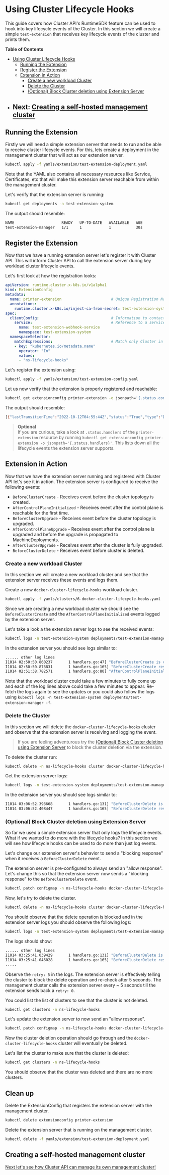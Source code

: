 # Using Cluster Lifecycle Hooks

This guide covers how Cluster API's RuntimeSDK feature can be used to hook into key lifecycle events of the Cluster.
In this section we will create a simple `test-extension` that receives key lifecycle events of the cluster and prints them.

<!-- table of contens generated via: https://github.com/thlorenz/doctoc -->
<!-- START doctoc generated TOC please keep comment here to allow auto update -->
<!-- DON'T EDIT THIS SECTION, INSTEAD RE-RUN doctoc TO UPDATE -->
**Table of Contents**

- [Using Cluster Lifecycle Hooks](#using-cluster-lifecycle-hooks)
  - [Running the Extension](#running-the-extension)
  - [Register the Extension](#register-the-extension)
  - [Extension in Action](#extension-in-action)
    - [Create a new workload Cluster](#create-a-new-workload-cluster)
    - [Delete the Cluster](#delete-the-cluster)
    - [(Optional) Block Cluster deletion using Extension Server](#optional-block-cluster-deletion-using-extension-server)
- Next: [Creating a self-hosted management cluster](#creating-a-self-hosted-management-cluster)
  - 
<!-- END doctoc generated TOC please keep comment here to allow auto update -->

## Running the Extension

Firstly we will need a simple extension server that needs to run and be able to receive cluster lifecycle events. For this, lets create a deployment in the management cluster that will act as our extension server.

```bash
kubectl apply -f yamls/extension/test-extension-deployment.yaml
```

Note that the YAML also contains all necessary resources like Service, Certificates, etc that will make this extension server reachable from within the management cluster.

Let's verify that the extension server is running:

```bash
kubectl get deployments -n test-extension-system
```

The output should resemble:

```bash
NAME                     READY   UP-TO-DATE   AVAILABLE   AGE
test-extension-manager   1/1     1            1           30s
```

## Register the Extension

Now that we have a running extension server let's register it with Cluster API. This will inform Cluster API to call the extension server during key workload cluster lifecycle events.

Let's first look at how the registration looks:

```yaml
apiVersion: runtime.cluster.x-k8s.io/v1alpha1
kind: ExtensionConfig
metadata:
  name: printer-extension                      # Unique Registration Name
  annotations:
    runtime.cluster.x-k8s.io/inject-ca-from-secret: test-extension-system/test-extension-webhook-service-cert
spec:
  clientConfig:                                # Information to contact the extension server
    service:                                   # Reference to a service running in the management cluster
      name: test-extension-webhook-service
      namespace: test-extension-system
  namespaceSelector:
    matchExpressions:                          # Match only Cluster in Namespace ns-lifecycle-hooks
    - key: "kubernetes.io/metadata.name"
      operator: "In"
      values:
      - "ns-lifecycle-hooks"
```

Let's register the extension using:

```bash
kubectl apply -f yamls/extension/test-extension-config.yaml
```

Let us now verify that the extension is properly registered and reachable:

```bash
kubectl get extensionconfig printer-extension -o jsonpath='{.status.conditions}'
```

The output should resemble:

```bash
[{"lastTransitionTime":"2022-10-12T04:55:44Z","status":"True","type":"Discovered"}]
```

> **Optional**  
> If you are curious, take a look at `.status.handlers` of the `printer-extension` resource by running `kubectl get extensionconfig printer-extension -o jsonpath='{.status.handlers}'`. This lists down all the lifecycle events the extension server supports.

## Extension in Action

Now that we have the extension server running and registered with Cluster API let's see it in action. The extension server is configured to receive the following events:

- `BeforeClusterCreate` - Receives event before the cluster topology is created.
- `AfterControlPlaneInitialized` - Receives event after the control plane is reachable for the first time.
- `BeforeClusterUpgrade` - Receives event before the cluster topology is upgraded.
- `AfterControlPlaneUpgrade` - Receives event after the control plane is upgraded and before the upgrade is propagated to MachineDeployments.
- `AfterClusterUpgrade` - Receives event after the cluster is fully upgraded.
- `BeforeClusterDelete` - Receives event before cluster is deleted.

### Create a new workload Cluster

In this section we will create a new workload cluster and see that the extension server receives these events and logs them.

Create a new `docker-cluster-lifecycle-hooks` workload cluster.
```bash
kubectl apply -f yamls/clusters/6-docker-cluster-lifecycle-hooks.yaml
```

Since we are creating a new workload cluster we should see the `BeforeClusterCreate` and the `AfterControlPlaneInitialized` events logged by the extension server.

Let's take a look a the extension server logs to see the received events:

```bash
kubectl logs -n test-extension-system deployments/test-extension-manager
```

In the extension server you should see logs similar to:

```bash
...... other log lines
I1014 02:50:50.860237       1 handlers.go:47] "BeforeClusterCreate is called"
I1014 02:50:50.873831       1 handlers.go:165] "BeforeClusterCreate response is Success. retry: 0"
I1014 02:51:38.782571       1 handlers.go:80] "AfterControlPlaneInitialized is called"
```

Note that the workload cluster could take a few minutes to fully come up and each of the log lines above could take a few minutes to appear. Re-fetch the logs again to see the updates or you could also follow the logs using `kubectl logs -n test-extension-system deployments/test-extension-manager -f`.

### Delete the Cluster

In this section we will delete the `docker-cluster-lifecycle-hooks` cluster and observe that the extension server is receiving and logging the event.

> If you are feeling adventurous try the [(Optional) Block Cluster deletion using Extension Server](#optional-block-cluster-deletion-using-extension-server) to block the cluster deletion via the extension.

To delete the cluster run:

```bash
kubectl delete -n ns-lifecycle-hooks cluster docker-cluster-lifecycle-hooks --wait=false
```

Get the extension server logs:

```bash
kubectl logs -n test-extension-system deployments/test-extension-manager
```

In the extension server you should see logs similar to:

```bash
I1014 03:06:52.393668       1 handlers.go:131] "BeforeClusterDelete is called"
I1014 03:06:52.408447       1 handlers.go:165] "BeforeClusterDelete response is Success. retry: 0"
```

### (Optional) Block Cluster deletion using Extension Server

So far we used a simple extension server that only logs the lifecycle events. What if we wanted to do more with the lifecycle hooks? In this section we will see how lifecycle hooks can be used to do more than just log events.

Let's change our extension server's behavior to send a "blocking response" when it receives a `BeforeClusterDelete` event.

The extension server is pre-configured to always send an "allow response". Let's change this so that the extension server now sends a "blocking response" to the `BeforeClusterDelete` event.

```bash
kubectl patch configmap -n ns-lifecycle-hooks docker-cluster-lifecycle-hooks-test-extension-hookresponses --patch-file yamls/extension/block-patch.yaml
```

Now, let's try to delete the cluster.

```bash
kubectl delete -n ns-lifecycle-hooks cluster docker-cluster-lifecycle-hooks --wait=false
```

You should observe that the delete operation is blocked and in the extension server logs you should observe the following logs:

```bash
kubectl logs -n test-extension-system deployments/test-extension-manager
```

The logs should show:

```bash
...... other log lines
I1014 03:25:41.039429       1 handlers.go:131] "BeforeClusterDelete is called"
I1014 03:25:41.046028       1 handlers.go:165] "BeforeClusterDelete response is Success. retry: 5"
.....
```

Observe the `retry: 5` in the logs. The extension server is effectively telling the cluster to block the delete operation and re-check after 5 seconds. The management cluster calls the extension server every ~ 5 seconds till the extension sends back a `retry: 0`.

You could list the list of clusters to see that the cluster is not deleted.

```bash
kubectl get clusters -n ns-lifecycle-hooks
```

Let's update the extension server to now send an "allow response".

```bash
kubectl patch configmap -n ns-lifecycle-hooks docker-cluster-lifecycle-hooks-test-extension-hookresponses --patch-file yamls/extension/allow-patch.yaml
```

Now the cluster deletion operation should go through and the `docker-cluster-lifecycle-hooks` cluster will eventually be deleted.

Let's list the cluster to make sure that the cluster is deleted:
```bash
kubectl get clusters -n ns-lifecycle-hooks
```

You should observe that the cluster was deleted and there are no more clusters.

## Clean up

Delete the ExtensionConfig that registers the extension server with the management cluster.

```bash
kubectl delete extensionconfig printer-extension
```

Delete the extension server that is running on the management cluster.

```bash
kubectl delete -f yamls/extension/test-extension-deployment.yaml
```

## Creating a self-hosted management cluster
[Next let's see how Cluster API can manage its own management cluster!](7-self-hosted.md)
